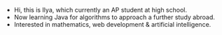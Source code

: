 - Hi, this is Ilya, which currently an AP student at high school.
- Now learning Java for algorithms to approach a further study abroad.
- Interested in mathematics, web development & artificial intelligence.
